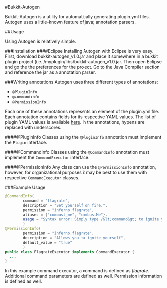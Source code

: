 #Bukkit-Autogen

Bukkit-Autogen is a utility for automatically generating plugin.yml files. Autogen uses a little-known feature of java; annotation parsers.

##Usage

Using Autogen is relatively simple.

###Installation
####Eclipse
Installing Autogen with Eclipse is very easy. First, download bukkit-autogen_v1.0.jar and place it somewhere in a bukkit plugin project (i.e. /myplugin/libs/bukkit-autogen_v1.0.jar. Then open Eclipse and go the the preferences for the project. Go to the Java Compiler section and reference the jar as a annotation parser.

###Writing annotations
Autogen uses three different types of annotations:
* `@PluginInfo`
* `@CommandInfo`
* `@PermissionInfo`

Each one of these annotations represents an element of the plugin.yml file. Each annotation contains fields for its respective YAML values. The list of plugin YAML values is avaliable [here](http://wiki.bukkit.org/Plugin_YAML). In the annotations, hypens are replaced with underscores.

####@PluginInfo
Classes using the `@PluginInfo` annotation must implement the `Plugin` interface.

####@CommandInfo
Classes using the `@CommandInfo` annotation must implement the `CommandExecutor` interface.

####@PermissionInfo
Any class can use the `@PermissionInfo` annotation, however, for organizational purposes it may be best to use them with respective `CommandExecutor` classes.

###Example Usage
```java
@CommandInfo(
		command = "flagrate",
		description = "Set yourself on fire.",
		permission = "inferno.flagrate",
		aliases = {"combust_me", "combustMe"}.
		usage = "Syntax error! Simply type /&lt;command&gt; to ignite yourself"
		)
@PermissionInfo(
		permission = "inferno.flagrate",
		description = "Allows you to ignite yourself",
		default_value = "true"
		)
public class FlagrateExecutor implements CommandExecutor {
  ...
}
```
In this example command executor, a command is defined as _flagrate_. Additional command parameters are defined as well. Permission information is defined as well.

